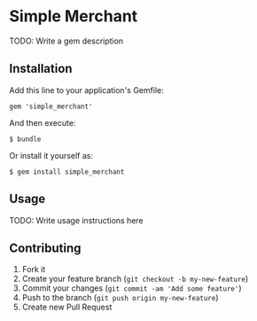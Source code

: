 # Simple Merchant

TODO: Write a gem description

## Installation

Add this line to your application's Gemfile:

    gem 'simple_merchant'

And then execute:

    $ bundle

Or install it yourself as:

    $ gem install simple_merchant

## Usage

TODO: Write usage instructions here

## Contributing

1. Fork it
2. Create your feature branch (`git checkout -b my-new-feature`)
3. Commit your changes (`git commit -am 'Add some feature'`)
4. Push to the branch (`git push origin my-new-feature`)
5. Create new Pull Request
